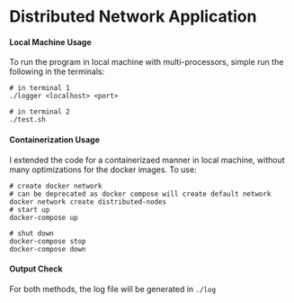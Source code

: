 # Distributed Network Application

#### Local Machine Usage

To run the program in local machine with multi-processors, simple run the following in the terminals:

```shell
# in terminal 1
./logger <localhost> <port>

# in terminal 2
./test.sh
```



#### Containerization Usage

I extended the code for a containerizaed manner in local machine, without many optimizations for the docker images. To use:

```shell
# create docker network
# can be deprecated as docker compose will create default network
docker network create distributed-nodes
# start up
docker-compose up

# shut down
docker-compose stop
docker-compose down
```



#### Output Check

For both methods, the log file will be generated in `./log`

